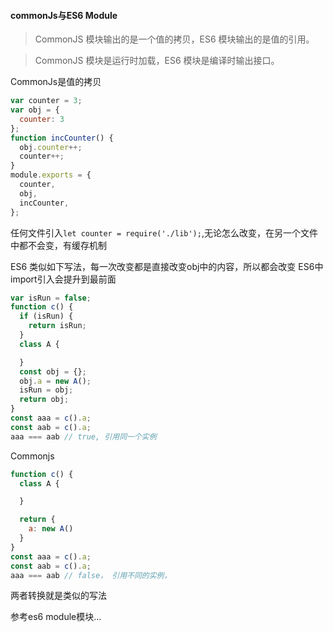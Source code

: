 #### commonJs与ES6 Module
> CommonJS 模块输出的是一个值的拷贝，ES6 模块输出的是值的引用。

> CommonJS 模块是运行时加载，ES6 模块是编译时输出接口。

CommonJs是值的拷贝
```js
var counter = 3;
var obj = {
  counter: 3
};
function incCounter() {
  obj.counter++;
  counter++;
}
module.exports = {
  counter,
  obj,
  incCounter,
};
```

任何文件引入`let counter = require('./lib');`,无论怎么改变，在另一个文件中都不会变，有缓存机制



ES6 类似如下写法，每一次改变都是直接改变obj中的内容，所以都会改变
ES6中 import引入会提升到最前面
```js
var isRun = false;
function c() {
  if (isRun) {
    return isRun;
  }
  class A {

  }
  const obj = {};
  obj.a = new A();
  isRun = obj;
  return obj;
}
const aaa = c().a;
const aab = c().a;
aaa === aab // true, 引用同一个实例

```

Commonjs
```js
function c() {
  class A {

  }

  return {
    a: new A()
  }
}
const aaa = c().a;
const aab = c().a;
aaa === aab // false， 引用不同的实例，
```
两者转换就是类似的写法

参考es6 module模块...
